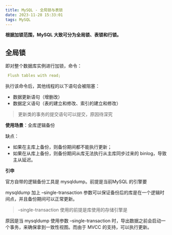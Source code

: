 ```yaml
---
title: MySQL - 全局锁与表锁
date: 2023-11-28 15:33:01
tags: MySQL
---
```


**根据加锁范围，MySQL 大致可分为全局锁、表锁和行锁。**

## 全局锁

即对整个数据库实例进行加锁，命令：

```yaml
 Flush tables with read;
```
     
执行该命令后，其他线程的以下语句会被阻塞：

 - 数据更新语句（增删改）
 - 数据定义语句（表的建立和修改、索引的建立和修改）
 >  更新类的事务的提交语句可以提交，原因待深究
 >  
**使用场景**：全库逻辑备份

缺点：

- 如果在主库上备份，则备份期间都不能执行更新；
- 如果在从库上备份，则备份期间从库无法执行从主库同步过来的 binlog，导致主从延迟。

**引申**

官方自带的逻辑备份工具是 mysqldump。前提是当前MySQL 的引擎要

mysqldump 加上 –single-transaction  参数可以保证备份后的库是在一个逻辑时间点，并且备份期间可以正常更新。

> –single-transaction 使用的前提是库使用的存储引擎是

原因是当 mysqldump 使用参数 –single-transaction 时，导出数据之前会启动一个事务，来确保拿到一致性视图。而由于 MVCC 的支持，可以执行更新。
<!--stackedit_data:
eyJoaXN0b3J5IjpbMTY4NTAzMDI0NCwtOTk5MzQwMTA4LC02Nj
AzNzc5ODcsLTI5NDgwMjQ5LC02MDg1NDc4MzcsMTA0NjExMzYz
NywxMjUxNDM3NDM2LDIwNjg4NDY5NzUsLTUxNDA5NjgzMSwxOT
kxMDQzNDI3LC0xOTQzNDY1NTM2LC0xMzY5NDQ2MzEwLC01MDEw
MzA4NjBdfQ==
-->